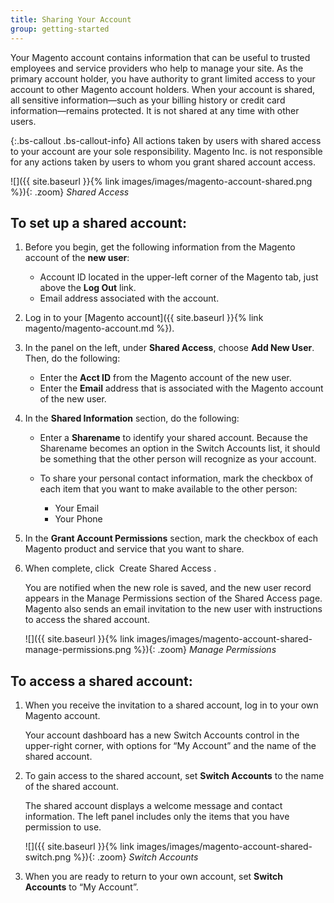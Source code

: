 ```yaml
---
title: Sharing Your Account
group: getting-started
---
```


Your Magento account contains information that can be useful to trusted employees and service providers who help to manage your site. As the primary account holder, you have authority to grant limited access to your account to other Magento account holders. When your account is shared, all sensitive information—such as your billing history or credit card information—remains protected. It is not shared at any time with other users.

{:.bs-callout .bs-callout-info}
All actions taken by users with shared access to your account are your sole responsibility. Magento Inc. is not responsible for any actions taken by users to whom you grant shared account access.

![]({{ site.baseurl }}{% link images/images/magento-account-shared.png %}){: .zoom}
_Shared Access_

## To set up a shared account:

1. Before you begin, get the following information from the Magento account of the **new user**:

   - Account ID located in the upper-left corner of the Magento tab, just above the **Log Out** link.
   - Email address associated with the account.

1. Log in to your [Magento account]({{ site.baseurl }}{% link magento/magento-account.md %}).

1. In the panel on the left, under **Shared Access**, choose **Add New User**. Then, do the following:

   - Enter the **Acct ID** from the Magento account of the new user.
   - Enter the **Email** address that is associated with the Magento account of the new user.

1. In the **Shared Information** section, do the following:

   - Enter a **Sharename** to identify your shared account. Because the Sharename becomes an option in the Switch Accounts list, it should be something that the other person will recognize as your account.

   - To share your personal contact information, mark the checkbox of each item that you want to make available to the other person:

     - Your Email
     - Your Phone

1. In the **Grant Account Permissions** section, mark the checkbox of each Magento product and service that you want to share.

1. When complete, click <span class="btn"> Create Shared Access </span>.

    You are notified when the new role is saved, and the new user record appears in the Manage Permissions section of the Shared Access page. Magento also sends an email invitation to the new user with instructions to access the shared account.

    ![]({{ site.baseurl }}{% link images/images/magento-account-shared-manage-permissions.png %}){: .zoom}
    _Manage Permissions_

## To access a shared account:

1. When you receive the invitation to a shared account, log in to your own Magento account.

    Your account dashboard has a new Switch Accounts control in the upper-right corner, with options for “My Account” and the name of the shared account.

1. To gain access to the shared account, set **Switch Accounts** to the name of the shared account.

    The shared account displays a welcome message and contact information. The left panel includes only the items that you have permission to use.

    ![]({{ site.baseurl }}{% link images/images/magento-account-shared-switch.png %}){: .zoom}
    _Switch Accounts_

1. When you are ready to return to your own account, set **Switch Accounts** to “My Account”.
